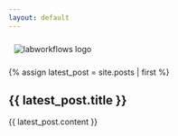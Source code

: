 ```yaml
---
layout: default
---
```


<div class="home">

  <!-- Add the logo image here -->
  <div id='logo' style='padding:10px;'>
  <img src="{{ 'assets/images/lw-logo.png' | relative_url }}" alt="labworkflows logo" class="logo">
  </div>
  
  <!-- p>{{ site.description }}</p -->
  {% assign latest_post = site.posts | first %}
  <article>
    <h2>{{ latest_post.title }}</h2>
    <div class="post-content">
      {{ latest_post.content }}
    </div>
  </article>
</div>

